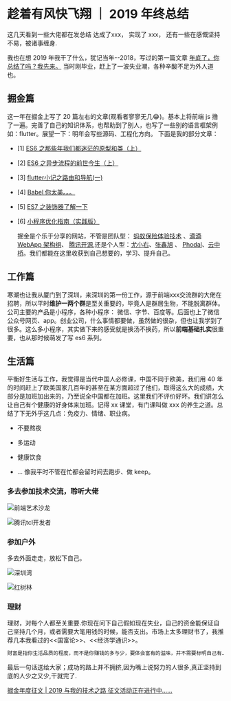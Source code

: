 # 趁着有风快飞翔 ｜ 2019 年终总结

这几天看到一些大佬都在发总结
达成了xxx， 实现了 xxx，
还有一些在感慨坚持不易，被诸事缠身.

我也在想 2019 年我干了什么，犹记当年--2018，写过的第一篇文章 [年底了，你总结了吗？我先来。](https://juejin.im/post/5c1893365188256973243c3c)
当时刚毕业，赶上了一波失业潮，各种辛酸不足为外人道也。

## 掘金篇

  这一年在掘金上写了 20 篇左右的文章(观看者寥寥无几😂)。基本上将前端 js 撸了一遍。完善了自己的知识体系，也帮助到了别人，也写了一些别的语言框架例如：flutter。展望一下：明年会写些源码、工程化方向。
  下面是我的部分文章：

- [1] [ES6 之那些年我们都迷茫的原型和类（上）](https://juejin.im/post/5d6e19346fb9a06afc255d8a)
- [2] [ES6 之异步流程的前世今生（上）](https://juejin.im/post/5d52b835f265da03af19c863)
- [3] [flutter小记之路由和导航(一)](https://juejin.im/post/5d1424175188255d95141c8d)
- [4] [Babel 你太美。。。](https://juejin.im/post/5d47cfa3f265da03ba322720)
- [5] [ES7 之装饰器了解一下](https://juejin.im/post/5d3aa33cf265da1bad574d4c)
- [6] [小程序优化指南（实践版）](https://juejin.im/post/5e084f0af265da33e97fe2a9)
  
  掘金是个乐于分享的网站，不管是团队型： [蚂蚁保险体验技术](https://juejin.im/user/5c73623a51882561de4ab504) 、[滴滴 WebApp 架构组](https://juejin.im/user/59dc483e6fb9a0450e7511b4)、 [腾讯开源](https://juejin.im/user/598141736fb9a03c3b6c7344),还是个人型：[尤小右](https://juejin.im/user/5985d99d51882525e546f207)、[张鑫旭](https://juejin.im/user/595315e7f265da6c322dc6c6) 、 [Phodal](https://juejin.im/user/5567e339e4b0349d3313190b)、[云中桥](https://juejin.im/user/5c6e666be51d457fd033e984)。我们都能在这里收获到自己想要的，学习、提升自己。
  
## 工作篇

  寒潮也让我从厦门到了深圳，来深圳的第一份工作，源于前端xxx交流群的大佬在招聘，所以平时**维护一两个群**是至关重要的，毕竟人是群居生物，不能脱离群体。
  公司主要的产品是小程序，各种小程序： 微信、字节、百度等。后面也上了微信公众号网页、app。创业公司，什么事情都要做，虽然做的很杂，但也让我学到了很多。这么多小程序，其实做下来的感受就是换汤不换药，所以**前端基础扎实**很重要，也从那时候萌发了写 es6 系列。

## 生活篇

  平衡好生活与工作，我觉得是当代中国人必修课，中国不同于欧美，我们用 40 年的时间赶上了欧美国家几百年的甚至在某方面超过了他们，取得这么大的成绩，大部分是加班加出来的，乃至说全中国都在加班。这里我们不评价好坏。我们讲怎么让自己有个健康的好身体来加班。记得 xx 课堂，有门课叫做 xxx 的养生之道。总结了下无外乎这几点：免疫力、情绪、职业病。
  
- 不要熬夜

- 多运动

- 健康饮食
- ...
  像我平时不管在忙都会留时间去跑步、做 keep。

### 多去参加技术交流，聆听大佬

  ![前端艺术沙龙](https://tva1.sinaimg.cn/large/006tNbRwgy1gan3amhxatj30u01hc0ws.jpg)

  ![腾讯tcl开发者](https://tva1.sinaimg.cn/large/006tNbRwgy1gan3h2or4oj31400u0au4.jpg)
  
### 参加户外

  多去外面走走，放松下自己。

  ![深圳湾](https://tva1.sinaimg.cn/large/006tNbRwgy1gan3521q0qj31400u04qp.jpg)

  ![红树林](https://tva1.sinaimg.cn/large/006tNbRwgy1gan3atcgmsj31d30rl0v8.jpg)

### 理财

  理财，对每个人都至关重要.你现在问下自己假如现在失业，自己的资金能保证自己坚持几个月，或者需要大笔用钱的时候，能否支出。市场上太多理财书了，我推荐几本我看过的<<国富论>>、<<经济学通识>>。

```js  
财富是指你生活品质的程度，而不是你赚钱的多与少，要体会富有的滋味，并不需要标明自己有上亿的财产，而是去过、去想过适于你的生活。——洛克菲勒
```

最后一句话送给大家；成功的路上并不拥挤,因为嘴上说努力的人很多,真正坚持到底的人少之又少,干就完了.

 [掘金年度征文 | 2019 与我的技术之路 征文活动正在进行中......](https://juejin.im/post/5def04e06fb9a01631780bec )
